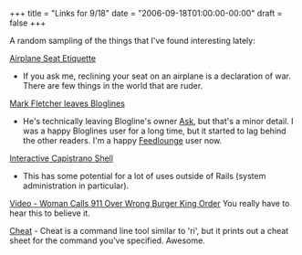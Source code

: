 +++
title = "Links for 9/18"
date = "2006-09-18T01:00:00-00:00"
draft = false
+++

A random sampling of the things that I've found interesting lately:

[Airplane Seat
Etiquette](http://www.mikeindustries.com/blog/archive/2006/09/airplane-seat-etiquette)
- If you ask me, reclining your seat on an airplane is a declaration of
war. There are few things in the world that are ruder.

[Mark Fletcher leaves
Bloglines](http://www.wingedpig.com/archives/2006/06/moving_on_230.html)
- He's technically leaving Blogline's owner [Ask](http://www.ask.com),
but that's a minor detail. I was a happy Bloglines user for a long time,
but it started to lag behind the other readers. I'm a happy
[Feedlounge](http://www.feedlounge.com) user now.

[Interactive Capistrano
Shell](http://www.ryandaigle.com/articles/2006/09/11/whats-new-in-edge-rails-an-interactive-capistrano-shell)
- This has some potential for a lot of uses outside of Rails (system
administration in particular).

[Video - Woman Calls 911 Over Wrong Burger King
Order](http://stupid-people-videos.blogspot.com/2006/09/lady-calls-911-over-wrong-burger-king.html)
You really have to hear this to believe it.

[Cheat](http://errtheblog.com/post/23) - Cheat is a command line tool
similar to 'ri', but it prints out a cheat sheet for the command you've
specified. Awesome.

